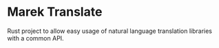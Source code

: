 # Marek Translate

Rust project to allow easy usage of natural language translation libraries with a common API.

